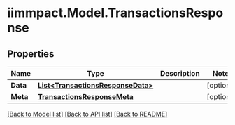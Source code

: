 # iimmpact.Model.TransactionsResponse
## Properties

Name | Type | Description | Notes
------------ | ------------- | ------------- | -------------
**Data** | [**List&lt;TransactionsResponseData&gt;**](TransactionsResponseData.md) |  | [optional] 
**Meta** | [**TransactionsResponseMeta**](TransactionsResponseMeta.md) |  | [optional] 

[[Back to Model list]](../README.md#documentation-for-models) [[Back to API list]](../README.md#documentation-for-api-endpoints) [[Back to README]](../README.md)

